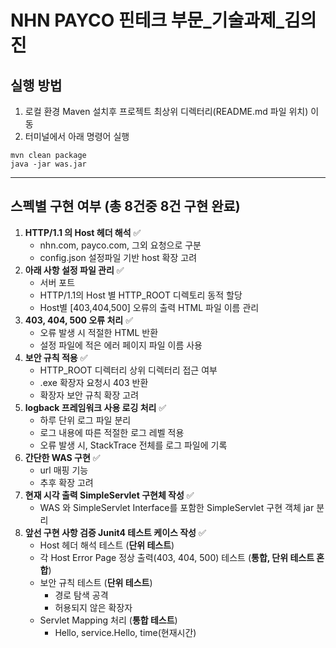 # NHN PAYCO 핀테크 부문_기술과제_김의진

##  실행 방법

1. 로컬 환경 Maven 설치후 프로젝트 최상위 디렉터리(README.md 파일 위치) 이동  
2. 터미널에서 아래 명령어 실행
```
mvn clean package
java -jar was.jar
```

---
## 스펙별 구현 여부 (총 8건중 8건 구현 완료)
1. **HTTP/1.1 의 Host 헤더 해석** ✅
   - nhn.com, payco.com, 그외 요청으로 구분
   - config.json 설정파일 기반 host 확장 고려
2. **아래 사항 설정 파일 관리**  ✅
    - 서버 포트
    - HTTP/1.1의 Host 별 HTTP_ROOT 디렉토리 동적 할당
    - Host별 [403,404,500] 오류의 출력 HTML 파일 이름 관리
3. **403, 404, 500 오류 처리**  ✅
    - 오류 발생 시 적절한 HTML 반환
    - 설정 파일에 적은 에러 페이지 파일 이름 사용
4. **보안 규칙 적용**  ✅
    - HTTP_ROOT 디렉터리 상위 디렉터리 접근 여부
    - .exe 확장자 요청시 403 반환
    - 확장자 보안 규칙 확장 고려
5. **logback 프레임워크 사용 로깅 처리** ✅
    - 하루 단위 로그 파일 분리
    - 로그 내용에 따른 적절한 로그 레벨 적용
    - 오류 발생 시, StackTrace 전체를 로그 파일에 기록
6. **간단한 WAS 구현** ✅
   - url 매핑 기능
   - 추후 확장 고려
7. **현재 시각 출력 SimpleServlet 구현체 작성** ✅
   - WAS 와 SimpleServlet Interface를 포함한 SimpleServlet 구현 객체 jar 분리 
8. **앞선 구현 사항 검증 Junit4 테스트 케이스 작성** ✅
   - Host 헤더 해석 테스트 (**단위 테스트**)
   - 각 Host Error Page 정상 출력(403, 404, 500) 테스트 (**통합, 단위 테스트 혼합**)
   - 보안 규칙 테스트 (**단위 테스트**)
     - 경로 탐색 공격
     - 허용되지 않은 확장자
   - Servlet Mapping 처리 (**통합 테스트**)
     - Hello, service.Hello, time(현재시간)

